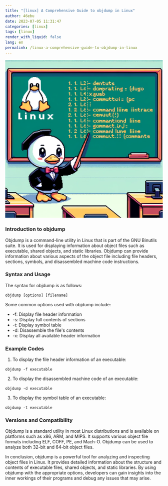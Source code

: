 ```yaml
---
title: "[linux] A Comprehensive Guide to objdump in Linux"
author: 46ebu
date: 2023-07-05 11:31:47 
categories: [linux]
tags: [linux]
render_with_liquid: false
lang: en
permalink: /linux-a-comprehensive-guide-to-objdump-in-linux
---
```


![Intro](/assets/img/post/linux.png)
### Introduction to objdump

Objdump is a command-line utility in Linux that is part of the GNU Binutils suite. It is used for displaying information about object files such as executable, shared objects, and static libraries. Objdump can provide information about various aspects of the object file including file headers, sections, symbols, and disassembled machine code instructions.

### Syntax and Usage

The syntax for objdump is as follows:
```
objdump [options] [filename]
```
Some common options used with objdump include:
- -f: Display file header information
- -s: Display full contents of sections
- -t: Display symbol table
- -d: Disassemble the file's contents
- -x: Display all available header information

### Example Codes

1. To display the file header information of an executable:
```
objdump -f executable
```

2. To display the disassembled machine code of an executable:
```
objdump -d executable
```

3. To display the symbol table of an executable:
```
objdump -t executable
```

### Versions and Compatibility

Objdump is a standard utility in most Linux distributions and is available on platforms such as x86, ARM, and MIPS. It supports various object file formats including ELF, COFF, PE, and Mach-O. Objdump can be used to analyze both 32-bit and 64-bit object files.

In conclusion, objdump is a powerful tool for analyzing and inspecting object files in Linux. It provides detailed information about the structure and contents of executable files, shared objects, and static libraries. By using objdump with the appropriate options, developers can gain insights into the inner workings of their programs and debug any issues that may arise.